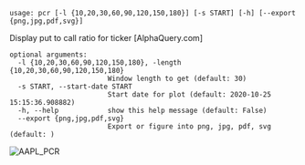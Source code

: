 ```
usage: pcr [-l {10,20,30,60,90,120,150,180}] [-s START] [-h] [--export {png,jpg,pdf,svg}]
```

Display put to call ratio for ticker [AlphaQuery.com]

```
optional arguments:
  -l {10,20,30,60,90,120,150,180}, -length {10,20,30,60,90,120,150,180}
                        Window length to get (default: 30)
  -s START, --start-date START
                        Start date for plot (default: 2020-10-25 15:15:36.908882)
  -h, --help            show this help message (default: False)
  --export {png,jpg,pdf,svg}
                        Export or figure into png, jpg, pdf, svg (default: )
```

![AAPL_PCR](https://user-images.githubusercontent.com/18151143/138947156-9bbee8e0-0ea2-4ff7-8c6b-dd1d24cd7693.png)
